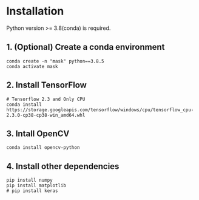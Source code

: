 # Installation

Python version >= 3.8(conda) is required.

## 1. (Optional) Create a conda environment

```plain
conda create -n "mask" python==3.8.5
conda activate mask
```

## 2. Install TensorFlow
```plain
# Tensorflow 2.3 and Only CPU
conda install https://storage.googleapis.com/tensorflow/windows/cpu/tensorflow_cpu-2.3.0-cp38-cp38-win_amd64.whl
```

## 3. Intall OpenCV
```plain
conda install opencv-python
```

## 4. Install other dependencies

```plain
pip install numpy
pip install matplotlib
# pip install keras
```
